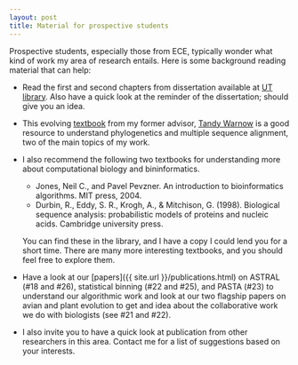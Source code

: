 ```yaml
---
layout: post
title: Material for prospective students
---
```


Prospective students, especially those from ECE, typically wonder what kind of work my area of research entails. 
Here is some background reading material that can help:

* Read the first and second chapters from dissertation available at [UT library](https://repositories.lib.utexas.edu/bitstream/handle/2152/31377/MIRARABBAYGI-DISSERTATION-2015.pdf). Also have a quick look at the reminder of the dissertation; should
give you an idea. 

* This evolving [textbook](http://tandy.cs.illinois.edu/textbook.pdf) from my former advisor, [Tandy Warnow](http://tandy.cs.illinois.edu/) is
a good resource to understand phylogenetics and multiple sequence alignment, two of the main topics of my work. 

* I also recommend the following two textbooks for understanding more about computational biology and bininformatics.
    * Jones, Neil C., and Pavel Pevzner. An introduction to bioinformatics algorithms. MIT press, 2004.
    * Durbin, R., Eddy, S. R., Krogh, A., & Mitchison, G. (1998). Biological sequence analysis: probabilistic models of proteins and nucleic acids. Cambridge university press.

  You can find these in the library, and I have a copy I could lend you for a short time. There are many more interesting textbooks, and you should feel free
to explore them. 

* Have a look at our [papers]({{ site.url }}/publications.html) on ASTRAL (#18 and #26), statistical binning (#22 and #25), and PASTA (#23) to understand our algorithmic work
and look at our two flagship papers on avian and plant evolution to get and idea about the collaborative work we do with biologists (see #21 and #22).

* I also invite you to have a quick look at publication from other researchers in this area. Contact me for a list of suggestions based on your interests. 
